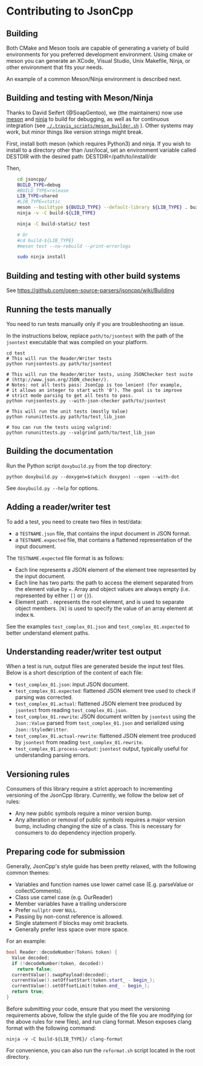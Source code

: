 # Contributing to JsonCpp

## Building

Both CMake and Meson tools are capable of generating a variety of build environments for you preferred development environment.
Using cmake or meson you can generate an XCode, Visual Studio, Unix Makefile, Ninja, or other environment that fits your needs.

An example of a common Meson/Ninja environment is described next.

## Building and testing with Meson/Ninja
Thanks to David Seifert (@SoapGentoo), we (the maintainers) now use
[meson](http://mesonbuild.com/) and [ninja](https://ninja-build.org/) to build
for debugging, as well as for continuous integration (see
[`./.travis_scripts/meson_builder.sh`](./.travis_scripts/meson_builder.sh) ). Other systems may work, but minor
things like version strings might break.

First, install both meson (which requires Python3) and ninja.
If you wish to install to a directory other than /usr/local, set an environment variable called DESTDIR with the desired path:
    DESTDIR=/path/to/install/dir

Then,
```sh
    cd jsoncpp/
    BUILD_TYPE=debug
    #BUILD_TYPE=release
    LIB_TYPE=shared
    #LIB_TYPE=static
    meson --buildtype ${BUILD_TYPE} --default-library ${LIB_TYPE} . build-${LIB_TYPE}
    ninja -v -C build-${LIB_TYPE}

    ninja -C build-static/ test

    # Or
    #cd build-${LIB_TYPE}
    #meson test --no-rebuild --print-errorlogs

    sudo ninja install
```

## Building and testing with other build systems
See https://github.com/open-source-parsers/jsoncpp/wiki/Building

## Running the tests manually

You need to run tests manually only if you are troubleshooting an issue.

In the instructions below, replace `path/to/jsontest` with the path of the
`jsontest` executable that was compiled on your platform.

    cd test
    # This will run the Reader/Writer tests
    python runjsontests.py path/to/jsontest

    # This will run the Reader/Writer tests, using JSONChecker test suite
    # (http://www.json.org/JSON_checker/).
    # Notes: not all tests pass: JsonCpp is too lenient (for example,
    # it allows an integer to start with '0'). The goal is to improve
    # strict mode parsing to get all tests to pass.
    python runjsontests.py --with-json-checker path/to/jsontest

    # This will run the unit tests (mostly Value)
    python rununittests.py path/to/test_lib_json

    # You can run the tests using valgrind:
    python rununittests.py --valgrind path/to/test_lib_json

## Building the documentation

Run the Python script `doxybuild.py` from the top directory:

    python doxybuild.py --doxygen=$(which doxygen) --open --with-dot

See `doxybuild.py --help` for options.

## Adding a reader/writer test

To add a test, you need to create two files in test/data:

* a `TESTNAME.json` file, that contains the input document in JSON format.
* a `TESTNAME.expected` file, that contains a flattened representation of the
  input document.

The `TESTNAME.expected` file format is as follows:

* Each line represents a JSON element of the element tree represented by the
  input document.
* Each line has two parts: the path to access the element separated from the
  element value by `=`. Array and object values are always empty (i.e.
  represented by either `[]` or `{}`).
* Element path `.` represents the root element, and is used to separate object
  members. `[N]` is used to specify the value of an array element at index `N`.

See the examples `test_complex_01.json` and `test_complex_01.expected` to better understand element paths.

## Understanding reader/writer test output

When a test is run, output files are generated beside the input test files. Below is a short description of the content of each file:

* `test_complex_01.json`: input JSON document.
* `test_complex_01.expected`: flattened JSON element tree used to check if
  parsing was corrected.
* `test_complex_01.actual`: flattened JSON element tree produced by `jsontest`
  from reading `test_complex_01.json`.
* `test_complex_01.rewrite`: JSON document written by `jsontest` using the
  `Json::Value` parsed from `test_complex_01.json` and serialized using
  `Json::StyledWritter`.
* `test_complex_01.actual-rewrite`: flattened JSON element tree produced by
  `jsontest` from reading `test_complex_01.rewrite`.
* `test_complex_01.process-output`: `jsontest` output, typically useful for
  understanding parsing errors.

## Versioning rules

Consumers of this library require a strict approach to incrementing versioning of the JsonCpp library. Currently, we follow the below set of rules:

* Any new public symbols require a minor version bump.
* Any alteration or removal of public symbols requires a major version bump, including changing the size of a class. This is necessary for
consumers to do dependency injection properly.

## Preparing code for submission

Generally, JsonCpp's style guide has been pretty relaxed, with the following common themes:

* Variables and function names use lower camel case (E.g. parseValue or collectComments).
* Class use camel case (e.g. OurReader)
* Member variables have a trailing underscore
* Prefer `nullptr` over `NULL`.
* Passing by non-const reference is allowed.
* Single statement if blocks may omit brackets.
* Generally prefer less space over more space.

For an example:

```c++
bool Reader::decodeNumber(Token& token) {
  Value decoded;
  if (!decodeNumber(token, decoded))
    return false;
  currentValue().swapPayload(decoded);
  currentValue().setOffsetStart(token.start_ - begin_);
  currentValue().setOffsetLimit(token.end_ - begin_);
  return true;
}
```

Before submitting your code, ensure that you meet the versioning requirements above, follow the style guide of the file you are modifying (or the above rules for new files), and run clang format. Meson exposes clang format with the following command:
```
ninja -v -C build-${LIB_TYPE}/ clang-format
```

For convenience, you can also run the `reformat.sh` script located in the root directory.

